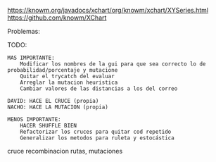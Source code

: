 https://knowm.org/javadocs/xchart/org/knowm/xchart/XYSeries.html
https://github.com/knowm/XChart


Problemas: 


TODO:

	MAS IMPORTANTE:
		Modificar los nombres de la gui para que sea correcto lo de probabilidad/porcentaje y mutacione
		Quitar el trycatch del evaluar
		Arreglar la mutacion heuristica
		Cambiar valores de las distancias a los del correo

	DAVID: HACE EL CRUCE (propia)
	NACHO: HACE LA MUTACION (propia)

	MENOS IMPORTANTE:
		HACER SHUFFLE BIEN
		Refactorizar los cruces para quitar cod repetido
		Generalizar los metodos para ruleta y estocástica


cruce recombinacion rutas, mutaciones